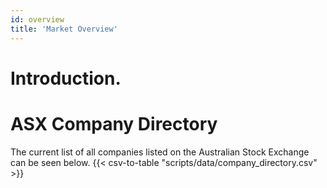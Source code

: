 ```yaml
---
id: overview
title: 'Market Overview'
---
```

# Introduction. 

# ASX Company Directory
The current list of all companies listed on the Australian Stock Exchange can be seen below.
{{< csv-to-table "scripts/data/company_directory.csv" >}}
